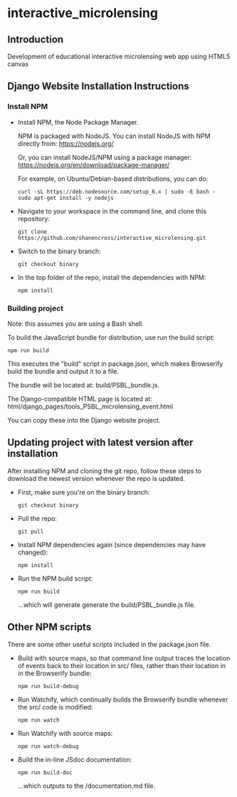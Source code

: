 # interactive_microlensing

## Introduction

Development of educational interactive microlensing web app using HTML5 canvas

## Django Website Installation Instructions

### Install NPM

* Install NPM, the Node Package Manager.

  NPM is packaged with NodeJS. You can install NodeJS with NPM directly from:
  https://nodejs.org/

  Or, you can install NodeJS/NPM using a package manager:
  https://nodejs.org/en/download/package-manager/

  For example, on Ubuntu/Debian-based distributions, you can do:
  ```
  curl -sL https://deb.nodesource.com/setup_6.x | sudo -E bash -
  sudo apt-get install -y nodejs
  ```

* Navigate to your workspace in the command line, and clone this repository:
  ```
  git clone https://github.com/shanencross/interactive_microlensing.git
  ```

* Switch to the binary branch:
  ```
  git checkout binary
  ```

* In the top folder of the repo, install the dependencies with NPM:
  ```
  npm install
  ```

### Building project

Note: this assumes you are using a Bash shell.

To build the JavaScript bundle for distribution, use run the build script:
```
npm run build
```
This executes the "build" script in package.json, which makes Browserify build
the bundle and output it to a file.

The bundle will be located at:
build/PSBL_bundle.js.

The Django-compatible HTML page is located at:
html/django_pages/tools_PSBL_microlensing_event.html

You can copy these into the Django website project.

## Updating project with latest version after installation

After installing NPM and cloning the git repo, follow these steps to download
the newest version whenever the repo is updated.

* First, make sure you're on the binary branch:
  ```
  git checkout binary
  ```

* Pull the repo:
  ```
  git pull
  ```

* Install NPM dependencies again (since dependencies may have changed):
  ```
  npm install
  ```

* Run the NPM build script:
  ```
  npm run build
  ```
  ...which will generate generate the build/PSBL_bundle.js file.

## Other NPM scripts

There are some other useful scripts included in the package.json file.

* Build with source maps, so that command line output traces the location of
  events back to their location in src/ files, rather than their location in
  in the Browserify bundle:
  ```
  npm run build-debug
  ```

* Run Watchify, which continually builds the Browserify bundle whenever the
  src/ code is modified:
  ```
  npm run watch
  ```
* Run Watchify with source maps:
  ```
  npm run watch-debug
  ```
* Build the in-line JSdoc documentation:
  ```
  npm run build-doc
  ```
  ...which outputs to the /documentation.md file.
